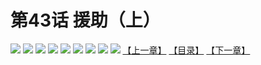 # 第43话 援助（上）
![](https://mhpic.xiaomingtaiji.net/comic/D/斗破苍穹拆分版/43话/1.jpg-zymk.middle.webp)
![](https://mhpic.xiaomingtaiji.net/comic/D/斗破苍穹拆分版/43话/2.jpg-zymk.middle.webp)
![](https://mhpic.xiaomingtaiji.net/comic/D/斗破苍穹拆分版/43话/3.jpg-zymk.middle.webp)
![](https://mhpic.xiaomingtaiji.net/comic/D/斗破苍穹拆分版/43话/4.jpg-zymk.middle.webp)
![](https://mhpic.xiaomingtaiji.net/comic/D/斗破苍穹拆分版/43话/5.jpg-zymk.middle.webp)
![](https://mhpic.xiaomingtaiji.net/comic/D/斗破苍穹拆分版/43话/6.jpg-zymk.middle.webp)
![](https://mhpic.xiaomingtaiji.net/comic/D/斗破苍穹拆分版/43话/7.jpg-zymk.middle.webp)
![](https://mhpic.xiaomingtaiji.net/comic/D/斗破苍穹拆分版/43话/8.jpg-zymk.middle.webp)
![](https://mhpic.xiaomingtaiji.net/comic/D/斗破苍穹拆分版/43话/9.jpg-zymk.middle.webp)
[【上一章】](./42.md)
[【目录】](./README.md)
[【下一章】](./44.md)

